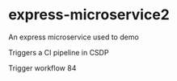 # express-microservice2
An express microservice used to demo

Triggers a CI pipeline in CSDP

Trigger workflow 84
